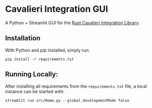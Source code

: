 
# Cavalieri Integration GUI

A Python + Streamlit GUI for the [Rust Cavalieri Integration Library](https://github.com/SkyeC0re/rust-cavalieri-integration).

## Installation

With Python and pip installed, simply run:

```
pip install -r requirements.txt
```

## Running Locally:

After installing all requirements from the `requirements.txt` file, a local instance can be started with:

```
streamlit run src/Home.py --global.developmentMode false
```


